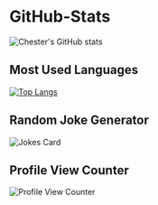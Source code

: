 
# GitHub-Stats
![Chester's GitHub stats](https://github-readme-stats.vercel.app/api?username=ChesterChangLiu&show_icons=true&theme=radical)
## Most Used Languages
[![Top Langs](https://github-readme-stats.vercel.app/api/top-langs/?username=ChesterChangLiu&layout=compact)](https://github.com/anuraghazra/github-readme-stats)
## Random Joke Generator
![Jokes Card](https://readme-jokes.vercel.app/api)
## Profile View Counter
![Profile View Counter](https://komarev.com/ghpvc/?username=ChesterChangLiu)

